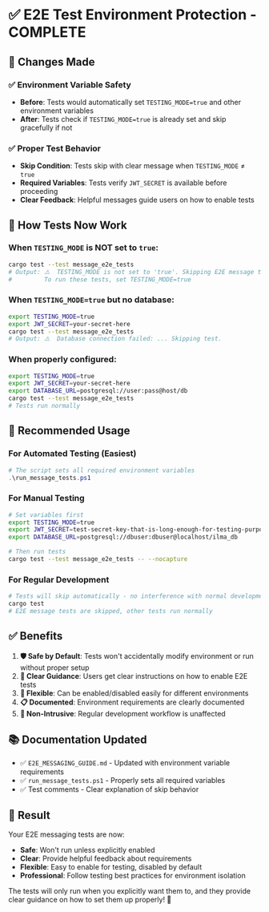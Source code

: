 # ✅ E2E Test Environment Protection - COMPLETE

## 🎯 Changes Made

### ✅ **Environment Variable Safety**

- **Before**: Tests would automatically set `TESTING_MODE=true` and other environment variables
- **After**: Tests check if `TESTING_MODE=true` is already set and skip gracefully if not

### ✅ **Proper Test Behavior**

- **Skip Condition**: Tests skip with clear message when `TESTING_MODE` ≠ `true`
- **Required Variables**: Tests verify `JWT_SECRET` is available before proceeding
- **Clear Feedback**: Helpful messages guide users on how to enable tests

## 🔧 **How Tests Now Work**

### When `TESTING_MODE` is NOT set to `true`:

```bash
cargo test --test message_e2e_tests
# Output: ⚠️  TESTING_MODE is not set to 'true'. Skipping E2E message tests.
#         To run these tests, set TESTING_MODE=true
```

### When `TESTING_MODE=true` but no database:

```bash
export TESTING_MODE=true
export JWT_SECRET=your-secret-here
cargo test --test message_e2e_tests
# Output: ⚠️  Database connection failed: ... Skipping test.
```

### When properly configured:

```bash
export TESTING_MODE=true
export JWT_SECRET=your-secret-here
export DATABASE_URL=postgresql://user:pass@host/db
cargo test --test message_e2e_tests
# Tests run normally
```

## 🚀 **Recommended Usage**

### **For Automated Testing (Easiest)**

```powershell
# The script sets all required environment variables
.\run_message_tests.ps1
```

### **For Manual Testing**

```bash
# Set variables first
export TESTING_MODE=true
export JWT_SECRET=test-secret-key-that-is-long-enough-for-testing-purposes
export DATABASE_URL=postgresql://dbuser:dbuser@localhost/ilma_db

# Then run tests
cargo test --test message_e2e_tests -- --nocapture
```

### **For Regular Development**

```bash
# Tests will skip automatically - no interference with normal development
cargo test
# E2E message tests are skipped, other tests run normally
```

## ✅ **Benefits**

1. **🛡️ Safe by Default**: Tests won't accidentally modify environment or run without proper setup
2. **🎯 Clear Guidance**: Users get clear instructions on how to enable E2E tests
3. **🔄 Flexible**: Can be enabled/disabled easily for different environments
4. **📋 Documented**: Environment requirements are clearly documented
5. **🤝 Non-Intrusive**: Regular development workflow is unaffected

## 📚 **Documentation Updated**

- ✅ `E2E_MESSAGING_GUIDE.md` - Updated with environment variable requirements
- ✅ `run_message_tests.ps1` - Properly sets all required variables
- ✅ Test comments - Clear explanation of skip behavior

## 🎉 **Result**

Your E2E messaging tests are now:

- **Safe**: Won't run unless explicitly enabled
- **Clear**: Provide helpful feedback about requirements
- **Flexible**: Easy to enable for testing, disabled by default
- **Professional**: Follow testing best practices for environment isolation

The tests will only run when you explicitly want them to, and they provide clear guidance on how to set them up properly! 🚀
